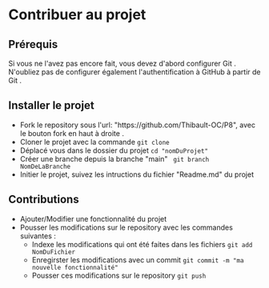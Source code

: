 <h1>Contribuer au projet</h1>

<h2>Prérequis</h2>
<p>Si vous ne l'avez pas encore fait, vous devez d'abord configurer Git . N'oubliez pas de configurer également l'authentification à GitHub à partir de Git .</p>

<h2>Installer le projet</h2>

<ul>
<li>Fork le repository sous l'url: "https://github.com/Thibault-OC/P8", avec le bouton fork en haut à droite .</li>
<li>Cloner le projet avec la commande <code>git clone</code></li>
<li>Déplacé vous dans le dossier du projet <code>cd "nomDuProjet"</code></li>
<li>Créer une branche  depuis la branche "main" <code> git branch NomDeLaBranche</code></li>
<li>Initier le projet, suivez les intructions du fichier "Readme.md" du projet</li>
</ul>

<h2>Contributions</h2>
<ul>
<li>Ajouter/Modifier une fonctionnalité du projet</li>
<li>Pousser les modifications sur le repository avec les commandes suivantes : 
    <ul>
        <li>Indexe les modifications qui ont été faites dans les fichiers <code>git add NomDuFichier</code></li>
        <li>Enregirster les modifications avec un commit <code>git commit -m "ma nouvelle fonctionnalité"</code></li>
        <li>Pousser ces modifications sur le repository <code>git push</code></li>
    </ul>
</li>

</ul>
